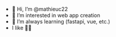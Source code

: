 - 👋 Hi, I’m @mathieuc22
- 👀 I’m interested in web app creation
- 🌱 I’m always learning (fastapi, vue, etc.)
- I like :climbing_man:

<!---
mathieuc22/mathieuc22 is a ✨ special ✨ repository because its `README.md` (this file) appears on your GitHub profile.
You can click the Preview link to take a look at your changes.
--->
